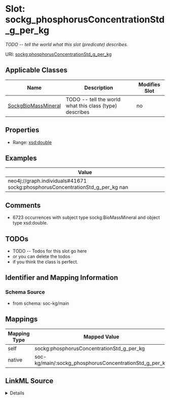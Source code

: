 

# Slot: sockg_phosphorusConcentrationStd_g_per_kg


_TODO -- tell the world what this slot (predicate) describes._





URI: [sockg:phosphorusConcentrationStd_g_per_kg](http://www.semanticweb.org/sockg/ontologies/2024/0/soil-carbon-ontology/phosphorusConcentrationStd_g_per_kg)



<!-- no inheritance hierarchy -->





## Applicable Classes

| Name | Description | Modifies Slot |
| --- | --- | --- |
| [SockgBioMassMineral](../classes/SockgBioMassMineral.md) | TODO -- tell the world what this class (type) describes |  no  |







## Properties

* Range: [xsd:double](http://www.w3.org/2001/XMLSchema#double)






## Examples

| Value |
| --- |
| neo4j://graph.individuals#41671 sockg:phosphorusConcentrationStd_g_per_kg nan |

## Comments

* 6723 occurrences with subject type sockg:BioMassMineral and object type xsd:double.

## TODOs

* TODO -- Todos for this slot go here
* or you can delete the todos
* if you think the class is perfect.

## Identifier and Mapping Information







### Schema Source


* from schema: soc-kg/main




## Mappings

| Mapping Type | Mapped Value |
| ---  | ---  |
| self | sockg:phosphorusConcentrationStd_g_per_kg |
| native | soc-kg/main/:sockg_phosphorusConcentrationStd_g_per_kg |




## LinkML Source

<details>
```yaml
name: sockg_phosphorusConcentrationStd_g_per_kg
description: TODO -- tell the world what this slot (predicate) describes.
todos:
- TODO -- Todos for this slot go here
- or you can delete the todos
- if you think the class is perfect.
comments:
- 6723 occurrences with subject type sockg:BioMassMineral and object type xsd:double.
examples:
- value: neo4j://graph.individuals#41671 sockg:phosphorusConcentrationStd_g_per_kg
    nan
from_schema: soc-kg/main
rank: 1000
slot_uri: sockg:phosphorusConcentrationStd_g_per_kg
alias: sockg_phosphorusConcentrationStd_g_per_kg
domain_of:
- sockg_BioMassMineral
range: double

```
</details>